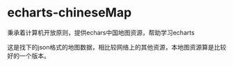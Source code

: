 # echarts-chineseMap
秉承着计算机开放原则，提供echars中国地图资源，帮助学习echarts

这是找下的json格式的地图数据，相比较网络上的其他资源，本地图资源算是比较好的一个版本。
